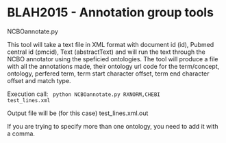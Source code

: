 # BLAH2015  - Annotation group tools 


NCBOannotate.py

This tool will take a text file in XML format with document id (id), Pubmed central id (pmcid), Text (abstractText) and will run the text through the NCBO annotator using the speficied ontologies. The tool will produce a file with all the annotations made, their ontology url code for the term/concept, ontology, perfered term, term start character offset, term end character offset and match type. 

Execution call:
<code>
python NCBOannotate.py RXNORM,CHEBI test_lines.xml
</code>

Output file will be (for this case) test_lines.xml.out

If you are trying to specify more than one ontology, you need to add it with a comma. 


